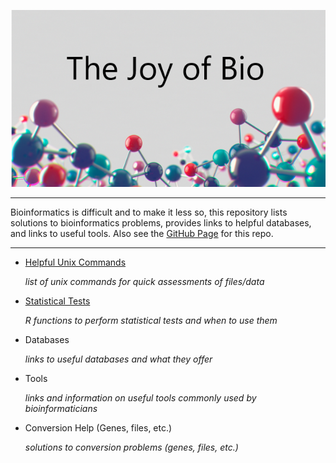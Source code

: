 <p align="center">
    <img src="https://github.com/BioNomad/The_Joy_Of_Bio/blob/main/images/header.PNG" >
</p>

_______________________________________________________________________________________________________________________________________________________________________________
Bioinformatics is difficult and to make it less so, this repository lists solutions to bioinformatics problems, provides links to helpful databases, and links to useful tools. Also see the [GitHub Page](https://bionomad.github.io/The_Joy_Of_Bio/) for this repo.

_______________________________________________________________________________________________________________________________________________________________________________
* [Helpful Unix Commands](docs/unixCommands/unixCommands.md)

  *list of unix commands for quick assessments of files/data*
  
* [Statistical Tests](docs/statisticalTests/statisticalTests.md)
  
  *R functions to perform statistical tests and when to use them*

* Databases 

  *links to useful databases and what they offer*

* Tools

  *links and information on useful tools commonly used by bioinformaticians*

* Conversion Help (Genes, files, etc.)

  *solutions to conversion problems (genes, files, etc.)*
